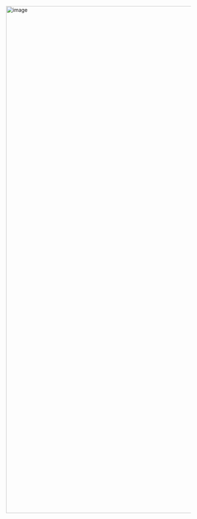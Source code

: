 <img width="1382" alt="image" src="https://github.com/user-attachments/assets/325118fb-93e6-4636-9cff-664ad3552102" />
